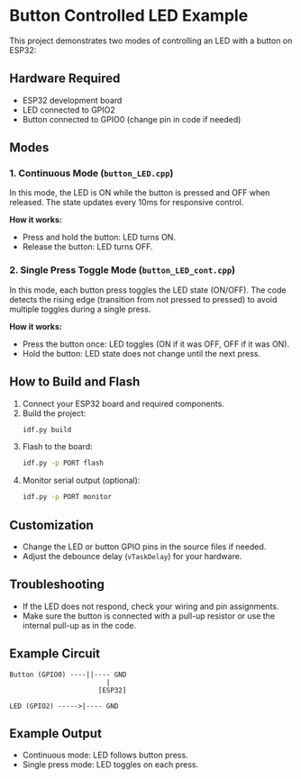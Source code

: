 
# Button Controlled LED Example

This project demonstrates two modes of controlling an LED with a button on ESP32:

## Hardware Required

- ESP32 development board
- LED connected to GPIO2
- Button connected to GPIO0 (change pin in code if needed)

## Modes

### 1. Continuous Mode (`button_LED.cpp`)

In this mode, the LED is ON while the button is pressed and OFF when released. The state updates every 10ms for responsive control.

**How it works:**
- Press and hold the button: LED turns ON.
- Release the button: LED turns OFF.

### 2. Single Press Toggle Mode (`button_LED_cont.cpp`)

In this mode, each button press toggles the LED state (ON/OFF). The code detects the rising edge (transition from not pressed to pressed) to avoid multiple toggles during a single press.

**How it works:**
- Press the button once: LED toggles (ON if it was OFF, OFF if it was ON).
- Hold the button: LED state does not change until the next press.

## How to Build and Flash

1. Connect your ESP32 board and required components.
2. Build the project:
    ```bash
    idf.py build
    ```
3. Flash to the board:
    ```bash
    idf.py -p PORT flash
    ```
4. Monitor serial output (optional):
    ```bash
    idf.py -p PORT monitor
    ```

## Customization

- Change the LED or button GPIO pins in the source files if needed.
- Adjust the debounce delay (`vTaskDelay`) for your hardware.

## Troubleshooting

- If the LED does not respond, check your wiring and pin assignments.
- Make sure the button is connected with a pull-up resistor or use the internal pull-up as in the code.

## Example Circuit

```
Button (GPIO0) ----||---- GND
                        |
                      [ESP32]

LED (GPIO2) ----->|---- GND
```

## Example Output

- Continuous mode: LED follows button press.
- Single press mode: LED toggles on each press.
